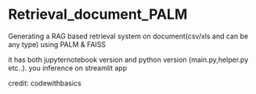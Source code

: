 # Retrieval_document_PALM
Generating a RAG based retrieval system on document(csv/xls and can be any type)  using PALM &amp; FAISS

it has both jupyternotebook version and python version (main.py,helper.py etc..). you inference on streamlit app

credit: codewithbasics
